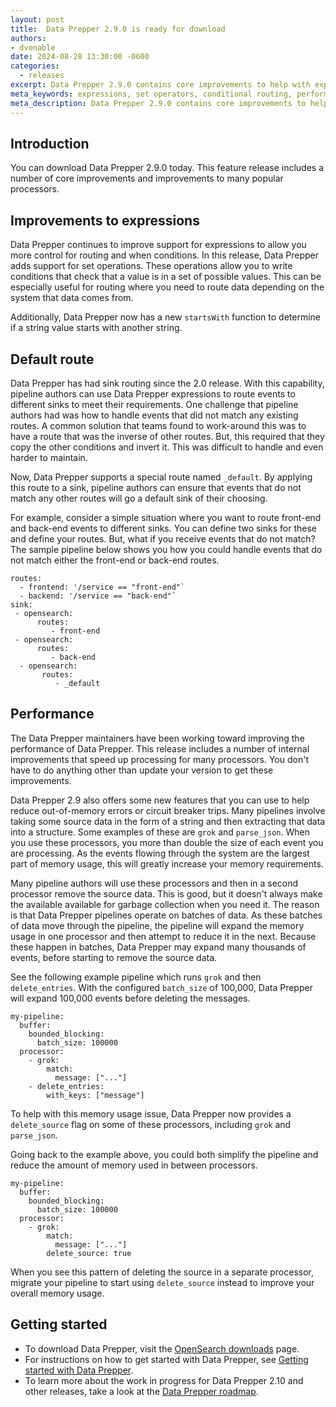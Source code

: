 ```yaml
---
layout: post
title:  Data Prepper 2.9.0 is ready for download
authors:
- dvenable
date: 2024-08-28 13:30:00 -0600
categories:
  - releases
excerpt: Data Prepper 2.9.0 contains core improvements to help with expressions, routing, performance, and more.
meta_keywords: expressions, set operators, conditional routing, performance
meta_description: Data Prepper 2.9.0 contains core improvements to help with expressions, routing, performance, and more.
---
```


## Introduction

You can download Data Prepper 2.9.0 today.
This feature release includes a number of core improvements and improvements to many popular processors.


## Improvements to expressions

Data Prepper continues to improve support for expressions to allow you more control for routing and when conditions.
In this release, Data Prepper adds support for set operations.
These operations allow you to write conditions that check that a value is in a set of possible values.
This can be especially useful for routing where you need to route data depending on the system that data comes from.

Additionally, Data Prepper now has a new `startsWith` function to determine if a string value starts with another string.

## Default route

Data Prepper has had sink routing since the 2.0 release.
With this capability, pipeline authors can use Data Prepper expressions to route events to different sinks to meet their requirements.
One challenge that pipeline authors had was how to handle events that did not match any existing routes.
A common solution that teams found to work-around this was to have a route that was the inverse of other routes.
But, this required that they copy the other conditions and invert it.
This was difficult to handle and even harder to maintain.

Now, Data Prepper supports a special route named `_default`.
By applying this route to a sink, pipeline authors can ensure that events that do not match any other routes will go a default sink of their choosing.

For example, consider a simple situation where you want to route front-end and back-end events to different sinks.
You can define two sinks for these and define your routes.
But, what if you receive events that do not match?
The sample pipeline below shows you how you could handle events that do not match either the front-end or back-end routes.

```
routes:
  - frontend: '/service == "front-end"`
  - backend: '/service == "back-end"`
sink:
 - opensearch:
      routes:
         - front-end
 - opensearch:
      routes:
         - back-end
  - opensearch:
       routes:
          - _default
```

## Performance

The Data Prepper maintainers have been working toward improving the performance of Data Prepper.
This release includes a number of internal improvements that speed up processing for many processors.
You don't have to do anything other than update your version to get these improvements.

Data Prepper 2.9 also offers some new features that you can use to help reduce out-of-memory errors or circuit breaker trips.
Many pipelines involve taking some source data in the form of a string and then extracting that data into a structure.
Some examples of these are `grok` and `parse_json`.
When you use these processors, you more than double the size of each event you are processing.
As the events flowing through the system are the largest part of memory usage, this will greatly increase your memory requirements.

Many pipeline authors will use these processors and then in a second processor remove the source data.
This is good, but it doesn't always make the available available for garbage collection when you need it.
The reason is that Data Prepper pipelines operate on batches of data.
As these batches of data move through the pipeline, the pipeline will expand the memory usage in one processor and then attempt to reduce it in the next.
Because these happen in batches, Data Prepper may expand many thousands of events, before starting to remove the source data.

See the following example pipeline which runs `grok` and then `delete_entries`.
With the configured `batch_size` of 100,000, Data Prepper will expand 100,000 events before deleting the messages.

```
my-pipeline:
  buffer:
    bounded_blocking:
      batch_size: 100000
  processor:
    - grok:
        match:
          message: ["..."]
    - delete_entries:
        with_keys: ["message"]
```

To help with this memory usage issue, Data Prepper now provides a `delete_source` flag on some of these processors, including `grok` and `parse_json`.

Going back to the example above, you could both simplify the pipeline and reduce the amount of memory used in between processors.

```
my-pipeline:
  buffer:
    bounded_blocking:
      batch_size: 100000
  processor:
    - grok:
        match:
          message: ["..."]
        delete_source: true
```

When you see this pattern of deleting the source in a separate processor, migrate your pipeline to start using `delete_source` instead to improve your overall memory usage.


## Getting started

* To download Data Prepper, visit the [OpenSearch downloads](https://opensearch.org/downloads.html) page.
* For instructions on how to get started with Data Prepper, see [Getting started with Data Prepper](https://opensearch.org/docs/latest/data-prepper/getting-started/).
* To learn more about the work in progress for Data Prepper 2.10 and other releases, take a look at the [Data Prepper roadmap](https://github.com/opensearch-project/data-prepper/projects/1).


